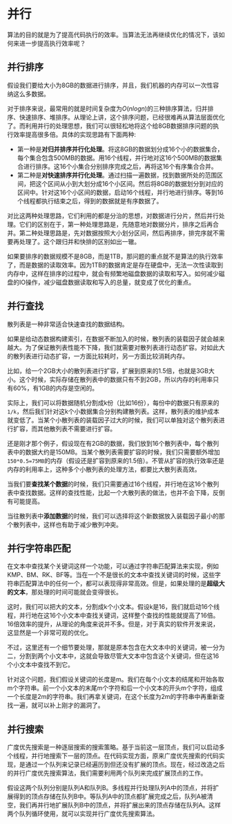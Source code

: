 # 并行

算法的目的就是为了提高代码执行的效率。当算法无法再继续优化的情况下，该如何来进一步提高执行效率呢？

## 并行排序

假设我们要给大小为8GB的数据进行排序，并且，我们机器的内存可以一次性容纳这么多数据。

对于排序来说，最常用的就是时间复杂度为$O(nlogn)$的三种排序算法，归并排序、快速排序、堆排序。从理论上讲，这个排序问题，已经很难再从算法层面优化了。而利用并行的处理思想，我们可以很轻松地将这个给8GB数据排序问题的执行效率提高很多倍。具体的实现思路有下面两种:

- 第一种是**对归并排序并行化处理**。将这8GB的数据划分成16个小的数据集合，每个集合包含500MB的数据。用16个线程，并行地对这16个500MB的数据集合进行排序。这16个小集合分别排序完成之后，再将这16个有序集合合并。
- 第二种是**对快速排序并行化处理**。通过扫描一遍数据，找到数据所处的范围区间，把这个区间从小到大划分成16个小区间。然后将8GB的数据划分到对应的区间中。针对这16个小区间的数据，启动16个线程，并行地进行排序。等到16个线程都执行结束之后，得到的数据就是有序数据了。

对比这两种处理思路，它们利用的都是分治的思想，对数据进行分片，然后并行处理。它们的区别在于，第一种处理思路是，先随意地对数据分片，排序之后再合并。第二种处理思路是，先对数据按照大小划分区间，然后再排序，排完序就不需要再处理了。这个跟归并和快排的区别如出一辙。

如果要排序的数据规模不是8GB，而是1TB，那问题的重点就不是算法的执行效率了，而是数据的读取效率。因为1TB的数据肯定是存在硬盘中，无法一次性读取到内存中，这样在排序的过程中，就会有频繁地磁盘数据的读取和写入。如何减少磁盘的IO操作，减少磁盘数据读取和写入的总量，就变成了优化的重点。



## 并行查找

散列表是一种非常适合快速查找的数据结构。

如果是给动态数据构建索引，在数据不断加入的时候，散列表的装载因子就会越来越大。为了保证散列表性能不下降，我们就需要对散列表进行动态扩容。对如此大的散列表进行动态扩容，一方面比较耗时，另一方面比较消耗内存。

比如，给一个2GB大小的散列表进行扩容，扩展到原来的1.5倍，也就是3GB大小。这个时候，实际存储在散列表中的数据只有不到2GB，所以内存的利用率只有60%，有1GB的内存是空闲的。

实际上，我们可以将数据随机分割成k份（比如16份），每份中的数据只有原来的`1/k`，然后我们针对这k个小数据集合分别构建散列表。这样，散列表的维护成本就变低了。当某个小散列表的装载因子过大的时候，我们可以单独对这个散列表进行扩容，而其他散列表不需要进行扩容。

还是刚才那个例子，假设现在有2GB的数据，我们放到16个散列表中，每个散列表中的数据大约是150MB。当某个散列表需要扩容的时候，我们只需要额外增加`150*0.5=75MB`的内存（假设还是扩容到原来的1.5倍）。不管从扩容的执行效率还是内存的利用率上，这种多个小散列表的处理方法，都要比大散列表高效。

当我们要**查找某个数据**的时候，我们只需要通过16个线程，并行地在这16个散列表中查找数据。这样的查找性能，比起一个大散列表的做法，也并不会下降，反倒有可能提高。

当往散列表中**添加数据**的时候，我们可以选择将这个新数据放入装载因子最小的那个散列表中，这样也有助于减少散列冲突。



## 并行字符串匹配

在文本中查找某个关键词这样一个功能，可以通过字符串匹配算法来实现，例如KMP、BM、RK、BF等。当在一个不是很长的文本中查找关键词的时候，这些字符串匹配算法中的任何一个，都可以表现得非常高效。但是，如果处理的是**超级大的文本**，那处理的时间可能就会变得很长。

这时，我们可以把大的文本，分割成k个小文本。假设k是16，我们就启动16个线程，并行地在这16个小文本中查找关键词，这样整个查找的性能就提高了16倍。16倍效率的提升，从理论的角度来说并不多。但是，对于真实的软件开发来说，这显然是一个非常可观的优化。

不过，这里还有一个细节要处理，那就是原本包含在大文本中的关键词，被一分为二，分割到两个小文本中，这就会导致尽管大文本中包含这个关键词，但在这16个小文本中查找不到它。

针对这个问题，我们假设关键词的长度是m。我们在每个小文本的结尾和开始各取m个字符串。前一个小文本的末尾m个字符和后一个小文本的开头m个字符，组成一个长度是2m的字符串。我们再拿关键词，在这个长度为2m的字符串中再重新查找一遍，就可以补上刚才的漏洞了。



## 并行搜索

广度优先搜索是一种逐层搜索的搜索策略。基于当前这一层顶点，我们可以启动多个线程，并行地搜索下一层的顶点。在代码实现方面，原来广度优先搜索的代码实现，是通过一个队列来记录已经遍历到但还没有扩展的顶点。现在，经过改造之后的并行广度优先搜索算法，我们需要利用两个队列来完成扩展顶点的工作。

假设这两个队列分别是队列A和队列B。多线程并行处理队列A中的顶点，并将扩展得到的顶点存储在队列B中。等队列A中的顶点都扩展完成之后，队列A被清空，我们再并行地扩展队列B中的顶点，并将扩展出来的顶点存储在队列A。这样两个队列循环使用，就可以实现并行广度优先搜索算法。








